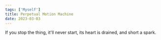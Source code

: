 ```yaml
---
tags: ['Myself']
title: Perpetual Motion Machine
date: 2023-03-03
---
```


If you stop the thing,
it'll never start,
its heart is drained,
and short a spark.
